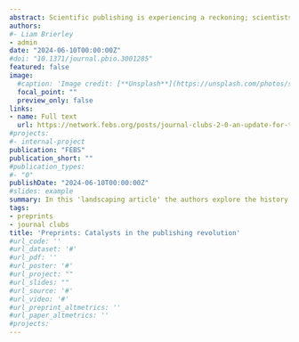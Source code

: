 ```yaml
---
abstract: Scientific publishing is experiencing a reckoning; scientists are resigning across a wide range of editorial boards, the dominance of traditional publishers has been successfully challenged, open access has revolutionized publishers’ business models and preprints are on the rise. Preprints (manuscripts shared prior to journal-organised peer review) offer an opportunity to transform scholarly communication into a system that places science and society first in addition to alleviating many of the issues we currently face.
authors:
#- Liam Brierley
- admin
date: "2024-06-10T00:00:00Z"
#doi: "10.1371/journal.pbio.3001285"
featured: false
image:
  #caption: 'Image credit: [**Unsplash**](https://unsplash.com/photos/s9CC2SKySJM)'
  focal_point: ""
  preview_only: false
links:
- name: Full text
  url: https://network.febs.org/posts/journal-clubs-2-0-an-update-for-the-21st-century
#projects:
#- internal-project
publication: "FEBS"
publication_short: ""
#publication_types:
#- "0"
publishDate: "2024-06-10T00:00:00Z"
#slides: example
summary: In this 'landscaping article' the authors explore the history of preprints in the life sciences, investigate how the fields of Biochemistry and Molecular Biology are using preprints now, and place those fields in the context of the wider bioRxiv data. 
tags:
- preprints
- journal clubs
title: 'Preprints: Catalysts in the publishing revolution'
#url_code: ''
#url_dataset: '#'
#url_pdf: ''
#url_poster: '#'
#url_project: ""
#url_slides: ""
#url_source: '#'
#url_video: '#'
#url_preprint_altmetrics: ''
#url_paper_altmetrics: ''
#projects:
---
```


